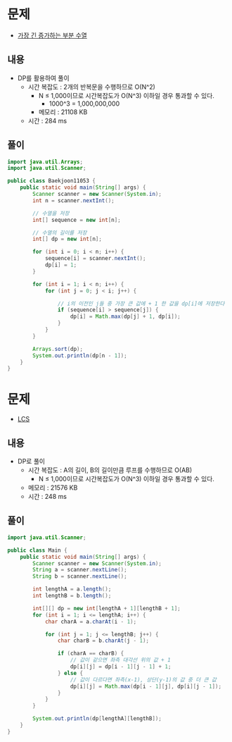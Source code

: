 # 문제
* [가장 긴 증가하는 부분 수열](https://www.acmicpc.net/problem/11053)

## 내용
- DP를 활용하여 풀이
    - 시간 복잡도 : 2개의 반복문을 수행하므로 O(N^2)
      - N ≤ 1,000이므로 시간복잡도가 O(N^3) 이하일 경우 통과할 수 있다.
        - 1000^3 = 1,000,000,000
      - 메모리 : 21108 KB
    - 시간 : 284 ms

## 풀이
```java
import java.util.Arrays;
import java.util.Scanner;

public class Baekjoon11053 {
    public static void main(String[] args) {
        Scanner scanner = new Scanner(System.in);
        int n = scanner.nextInt();

        // 수열을 저장
        int[] sequence = new int[n];

        // 수열의 길이를 저장
        int[] dp = new int[n];

        for (int i = 0; i < n; i++) {
            sequence[i] = scanner.nextInt();
            dp[i] = 1;
        }

        for (int i = 1; i < n; i++) {
            for (int j = 0; j < i; j++) {

                // i의 이전인 j들 중 가장 큰 값에 + 1 한 값을 dp[i]에 저장한다
                if (sequence[i] > sequence[j]) {
                    dp[i] = Math.max(dp[j] + 1, dp[i]);
                }
            }
        }

        Arrays.sort(dp);
        System.out.println(dp[n - 1]);
    }
}
```

# 문제
* [LCS](https://www.acmicpc.net/problem/9251)

## 내용
- DP로 풀이
    - 시간 복잡도 : A의 길이, B의 길이만큼 루프를 수행하므로 O(AB)
      - N ≤ 1,000이므로 시간복잡도가 O(N^3) 이하일 경우 통과할 수 있다.
    - 메모리 : 21576 KB
    - 시간 : 248 ms

## 풀이

```java
import java.util.Scanner;

public class Main {
    public static void main(String[] args) {
        Scanner scanner = new Scanner(System.in);
        String a = scanner.nextLine();
        String b = scanner.nextLine();

        int lengthA = a.length();
        int lengthB = b.length();

        int[][] dp = new int[lengthA + 1][lengthB + 1];
        for (int i = 1; i <= lengthA; i++) {
            char charA = a.charAt(i - 1);

            for (int j = 1; j <= lengthB; j++) {
                char charB = b.charAt(j - 1);

                if (charA == charB) {
                    // 값이 같으면 좌측 대각선 위의 값 + 1
                    dp[i][j] = dp[i - 1][j - 1] + 1;
                } else {
                    // 값이 다르다면 좌측(x-1), 상단(y-1)의 값 중 더 큰 값
                    dp[i][j] = Math.max(dp[i - 1][j], dp[i][j - 1]);
                }
            }
        }

        System.out.println(dp[lengthA][lengthB]);
    }
}
```

